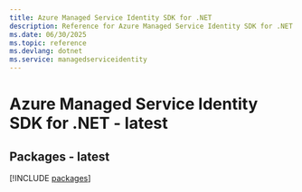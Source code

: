 ```yaml
---
title: Azure Managed Service Identity SDK for .NET
description: Reference for Azure Managed Service Identity SDK for .NET
ms.date: 06/30/2025
ms.topic: reference
ms.devlang: dotnet
ms.service: managedserviceidentity
---
```

# Azure Managed Service Identity SDK for .NET - latest
## Packages - latest
[!INCLUDE [packages](managed-service-identity-index.md)]